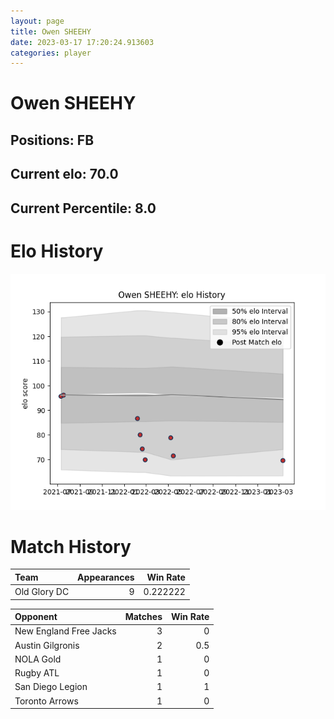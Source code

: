 ```yaml
---  
layout: page  
title: Owen SHEEHY  
date: 2023-03-17 17:20:24.913603  
categories: player  
---
```

# Owen SHEEHY

## Positions: FB

## Current elo: 70.0

## Current Percentile: 8.0

# Elo History


![elo history](history_OwenSHEEHY.png)
# Match History


| Team         |   Appearances |   Win Rate |
|:-------------|--------------:|-----------:|
| Old Glory DC |             9 |   0.222222 |

| Opponent               |   Matches |   Win Rate |
|:-----------------------|----------:|-----------:|
| New England Free Jacks |         3 |        0   |
| Austin Gilgronis       |         2 |        0.5 |
| NOLA Gold              |         1 |        0   |
| Rugby ATL              |         1 |        0   |
| San Diego Legion       |         1 |        1   |
| Toronto Arrows         |         1 |        0   |